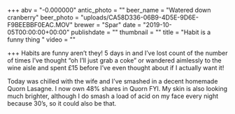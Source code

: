 +++
abv = "-0.000000"
antic_photo = ""
beer_name = "Watered down cranberry"
beer_photo = "uploads/CA58D336-06B9-4D5E-9D6E-F9BEEBBF0EAC.MOV"
brewer = "Spar"
date = "2019-10-05T00:00:00+00:00"
publishdate = ""
thumbnail = ""
title = "Habit is a funny thing "
video = ""

+++
Habits are funny aren’t they! 5 days in and I’ve lost count of the number of times I’ve thought “oh I’ll just grab a coke” or wandered aimlessly to the wine aisle and spent £15 before I’ve even thought about if I actually want it! 

Today was chilled with the wife and I’ve smashed in a decent homemade Quorn Lasagne. I now own 48% shares in Quorn FYI. My skin is also looking much brighter, although I do smash a load of acid on my face every night because 30’s, so it could also be that.